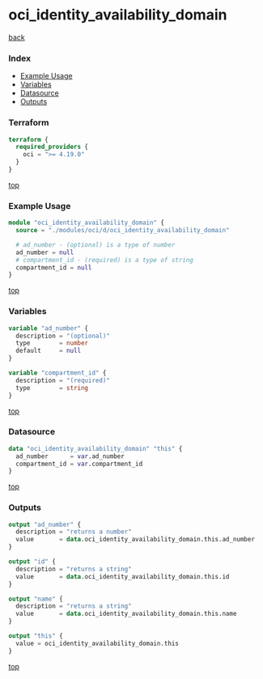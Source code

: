 # oci_identity_availability_domain

[back](../oci.md)

### Index

- [Example Usage](#example-usage)
- [Variables](#variables)
- [Datasource](#datasource)
- [Outputs](#outputs)

### Terraform

```terraform
terraform {
  required_providers {
    oci = ">= 4.19.0"
  }
}
```

[top](#index)

### Example Usage

```terraform
module "oci_identity_availability_domain" {
  source = "./modules/oci/d/oci_identity_availability_domain"

  # ad_number - (optional) is a type of number
  ad_number = null
  # compartment_id - (required) is a type of string
  compartment_id = null
}
```

[top](#index)

### Variables

```terraform
variable "ad_number" {
  description = "(optional)"
  type        = number
  default     = null
}

variable "compartment_id" {
  description = "(required)"
  type        = string
}
```

[top](#index)

### Datasource

```terraform
data "oci_identity_availability_domain" "this" {
  ad_number      = var.ad_number
  compartment_id = var.compartment_id
}
```

[top](#index)

### Outputs

```terraform
output "ad_number" {
  description = "returns a number"
  value       = data.oci_identity_availability_domain.this.ad_number
}

output "id" {
  description = "returns a string"
  value       = data.oci_identity_availability_domain.this.id
}

output "name" {
  description = "returns a string"
  value       = data.oci_identity_availability_domain.this.name
}

output "this" {
  value = oci_identity_availability_domain.this
}
```

[top](#index)